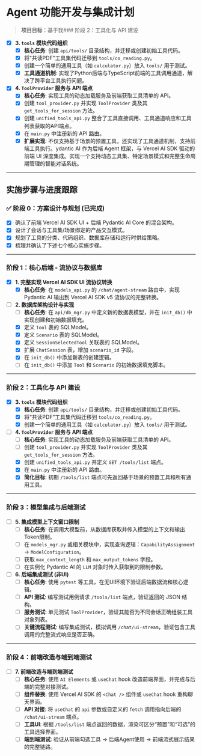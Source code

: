# Agent 功能开发与集成计划

> **项目目标**：基于我### 阶段 2：工具化与 API 建设

- [x] **3. `tools` 模块代码组织**
  - [x] **核心任务**: 创建 `api/tools/` 目录结构，并迁移或创建初始工具代码。
  - [x] 将"共读PDF"工具集代码迁移到 `tools/co_reading.py`。
  - [x] 创建一个简单的通用工具（如 `calculator.py`）放入 `tools/` 用于测试。
  - [x] **工具通道机制**: 实现了Python后端与TypeScript前端的工具调用通道，解决了跨平台工具执行问题。

- [x] **4. `ToolProvider` 服务与 API 端点**
  - [x] **核心任务**: 实现工具的动态加载服务及前端获取工具清单的 API。
  - [x] 创建 `tool_provider.py` 并实现 `ToolProvider` 类及其 `get_tools_for_session` 方法。
  - [x] 创建 `unified_tools_api.py` 整合了工具直接调用、工具通道响应和工具列表获取的API端点。
  - [x] 在 `main.py` 中注册新的 API 路由。
  - [x] **扩展实现**: 不仅支持基于场景的预置工具，还实现了工具通道机制，支持前端工具执行。ydantic AI 作为后端 Agent 框架，与 Vercel AI SDK 驱动的前端 UI 深度集成。实现一个支持动态工具集、特定场景模式和完整生命周期管理的智能对话系统。

---

## 实施步骤与进度跟踪

### ✅ 阶段 0：方案设计与规划 (已完成)

- [x] 确认了前端 Vercel AI SDK UI + 后端 Pydantic AI Core 的混合架构。
- [x] 设计了会话与工具集/场景绑定的产品交互模式。
- [x] 规划了工具的分类、代码组织、数据库存储和运行时供给策略。
- [x] 梳理并确认了下述七个核心实施步骤。

---

### 阶段 1：核心后端 - 流协议与数据库

- [x] **1. 完整实现 Vercel AI SDK UI 流协议转换**
  - [x] **核心任务**: 在 `models_api.py` 的 `/chat/agent-stream` 路由中，实现 Pydantic AI 输出到 Vercel AI SDK v5 流协议的完整转换。

- [ ] **2. 数据库架构设计与实现**
  - [ ] **核心任务**: 在 `api/db_mgr.py` 中定义新的数据表模型，并在 `init_db()` 中实现创建和初始数据填充。
  - [x] 定义 `Tool` 表的 SQLModel。
  - [x] 定义 `Scenario` 表的 SQLModel。
  - [x] 定义 `SessionSelectedTool` 关联表的 SQLModel。
  - [x] 扩展 `ChatSession` 表，增加 `scenario_id` 字段。
  - [x] 在 `init_db()` 中添加新表的创建逻辑。
  - [ ] 在 `init_db()` 中添加 `Tool` 和 `Scenario` 的初始数据填充脚本。

---

### 阶段 2：工具化与 API 建设

- [x] **3. `tools` 模块代码组织**
  - [x] **核心任务**: 创建 `api/tools/` 目录结构，并迁移或创建初始工具代码。
  - [x] 将“共读PDF”工具集代码迁移到 `tools/co_reading.py`。
  - [x] 创建一个简单的通用工具（如 `calculator.py`）放入 `tools/` 用于测试。

- [ ] **4. `ToolProvider` 服务与 API 端点**
  - [ ] **核心任务**: 实现工具的动态加载服务及前端获取工具清单的 API。
  - [ ] 创建 `tool_provider.py` 并实现 `ToolProvider` 类及其 `get_tools_for_session` 方法。
  - [x] 创建 `unified_tools_api.py` 并定义 `GET /tools/list` 端点。
  - [x] 在 `main.py` 中注册新的 API 路由。
  - [x] **简化目标**: 初期 `/tools/list` 端点可先返回基于场景的预置工具和所有通用工具。

---

### 阶段 3：模型集成与后端测试

- [ ] **5. 集成模型上下文窗口限制**
  - [ ] **核心任务**: 在调用大模型前，从数据库获取并传入模型的上下文和输出Token限制。
  - [ ] 在 `models_mgr.py` 或相关模块中，实现查询逻辑：`CapabilityAssignment` -> `ModelConfiguration`。
  - [ ] 获取 `max_context_length` 和 `max_output_tokens` 字段。
  - [ ] 在实例化 Pydantic AI 的 `LLM` 对象时传入获取到的限制参数。

- [ ] **6. 后端集成测试 (非UI)**
  - [ ] **核心任务**: 使用 `pytest` 等工具，在无UI环境下验证后端数据流和核心逻辑。
  - [ ] **API 测试**: 编写测试用例请求 `/tools/list` 端点，验证返回的 JSON 结构。
  - [ ] **服务测试**: 单元测试 `ToolProvider`，验证其能否为不同会话正确组装工具对象列表。
  - [ ] **关键流程测试**: 编写集成测试，模拟调用 `/chat/ui-stream`，验证包含工具调用的完整流式响应是否正确。

---

### 阶段 4：前端改造与端到端测试

- [ ] **7. 前端改造与端到端测试**
  - [ ] **核心任务**: 使用 `AI Elements` 或 `useChat` hook 改造前端界面，并完成与后端的完整对接测试。
  - [ ] **组件替换**: 使用 Vercel AI SDK 的 `<Chat />` 组件或 `useChat` hook 重构聊天界面。
  - [ ] **API 对接**: 将 `useChat` 的 `api` 参数或自定义的 `fetch` 调用指向后端的 `/chat/ui-stream` 端点。
  - [ ] **工具UI**: 根据 `/tools/list` 端点返回的数据，渲染可区分“预置”和“可选”的工具选择界面。
  - [ ] **端到端测试**: 验证从前端勾选工具 -> 后端Agent使用 -> 前端流式展示结果的完整链路。

